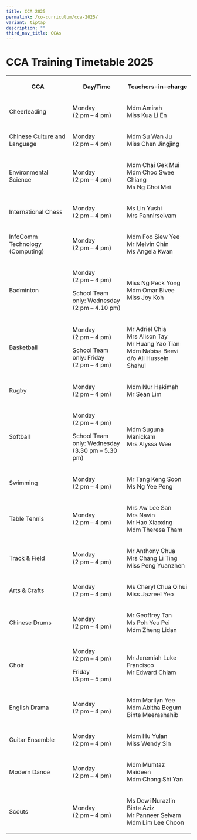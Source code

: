 ```yaml
---
title: CCA 2025
permalink: /co-curriculum/cca-2025/
variant: tiptap
description: ""
third_nav_title: CCAs
---
```

<h1><strong>CCA Training Timetable 2025</strong></h1>
<p></p>
<p></p>
<table style="minWidth: 75px">
<colgroup>
<col>
<col>
<col>
</colgroup>
<tbody>
<tr>
<th rowspan="1" colspan="1">
<p>CCA</p>
</th>
<th rowspan="1" colspan="1">
<p>Day/Time</p>
</th>
<th rowspan="1" colspan="1">
<p>Teachers-in-charge</p>
</th>
</tr>
<tr>
<td rowspan="1" colspan="1">
<p>Cheerleading</p>
</td>
<td rowspan="1" colspan="1">
<p>Monday
<br>(2 pm – 4 pm)</p>
</td>
<td rowspan="1" colspan="1">
<p>Mdm Amirah
<br>Miss Kua Li En</p>
</td>
</tr>
<tr>
<td rowspan="1" colspan="1">
<p>Chinese Culture and Language</p>
</td>
<td rowspan="1" colspan="1">
<p>Monday
<br>(2 pm – 4 pm)</p>
</td>
<td rowspan="1" colspan="1">
<p>Mdm Su Wan Ju
<br>Miss Chen Jingjing</p>
</td>
</tr>
<tr>
<td rowspan="1" colspan="1">
<p>Environmental Science</p>
</td>
<td rowspan="1" colspan="1">
<p>Monday
<br>(2 pm – 4 pm)</p>
</td>
<td rowspan="1" colspan="1">
<p>Mdm Chai Gek Mui
<br>Mdm Choo Swee Chiang
<br>Ms Ng Choi Mei</p>
</td>
</tr>
<tr>
<td rowspan="1" colspan="1">
<p>International Chess</p>
</td>
<td rowspan="1" colspan="1">
<p>Monday
<br>(2 pm – 4 pm)</p>
</td>
<td rowspan="1" colspan="1">
<p>Ms Lin Yushi
<br>Mrs Pannirselvam</p>
</td>
</tr>
<tr>
<td rowspan="1" colspan="1">
<p>InfoComm Technology (Computing)</p>
</td>
<td rowspan="1" colspan="1">
<p>Monday
<br>(2 pm – 4 pm)</p>
</td>
<td rowspan="1" colspan="1">
<p>Mdm Foo Siew Yee
<br>Mr Melvin Chin
<br>Ms Angela Kwan</p>
</td>
</tr>
<tr>
<td rowspan="1" colspan="1">
<p>Badminton</p>
</td>
<td rowspan="1" colspan="1">
<p>Monday
<br>(2 pm – 4 pm)</p>
<p>School Team only: Wednesday
<br>(2 pm – 4.10 pm)</p>
</td>
<td rowspan="1" colspan="1">
<p>Miss Ng Peck Yong
<br>Mdm Omar Bivee
<br>Miss Joy Koh</p>
</td>
</tr>
<tr>
<td rowspan="1" colspan="1">
<p>Basketball</p>
</td>
<td rowspan="1" colspan="1">
<p>Monday
<br>(2 pm – 4 pm)</p>
<p>School Team only: Friday
<br>(2 pm – 4 pm)</p>
</td>
<td rowspan="1" colspan="1">
<p>Mr Adriel Chia
<br>Mrs Alison Tay
<br>Mr Huang Yao Tian
<br>Mdm Nabisa Beevi d/o Ali Hussein Shahul</p>
</td>
</tr>
<tr>
<td rowspan="1" colspan="1">
<p>Rugby</p>
</td>
<td rowspan="1" colspan="1">
<p>Monday
<br>(2 pm – 4 pm)</p>
</td>
<td rowspan="1" colspan="1">
<p>Mdm Nur Hakimah
<br>Mr Sean Lim</p>
</td>
</tr>
<tr>
<td rowspan="1" colspan="1">
<p>Softball</p>
</td>
<td rowspan="1" colspan="1">
<p>Monday
<br>(2 pm – 4 pm)</p>
<p>School Team only: Wednesday
<br>(3.30 pm – 5.30 pm)</p>
</td>
<td rowspan="1" colspan="1">
<p>Mdm Suguna Manickam
<br>Mrs Alyssa Wee</p>
</td>
</tr>
<tr>
<td rowspan="1" colspan="1">
<p>Swimming</p>
</td>
<td rowspan="1" colspan="1">
<p>Monday
<br>(2 pm – 4 pm)</p>
</td>
<td rowspan="1" colspan="1">
<p>Mr Tang Keng Soon
<br>Ms Ng Yee Peng</p>
</td>
</tr>
<tr>
<td rowspan="1" colspan="1">
<p>Table Tennis</p>
</td>
<td rowspan="1" colspan="1">
<p>Monday
<br>(2 pm – 4 pm)</p>
</td>
<td rowspan="1" colspan="1">
<p>Mrs Aw Lee San
<br>Mrs Navin
<br>Mr Hao Xiaoxing
<br>Mdm Theresa Tham</p>
</td>
</tr>
<tr>
<td rowspan="1" colspan="1">
<p>Track &amp; Field</p>
</td>
<td rowspan="1" colspan="1">
<p>Monday
<br>(2 pm – 4 pm)</p>
</td>
<td rowspan="1" colspan="1">
<p>Mr Anthony Chua
<br>Mrs Chang Li Ting
<br>Miss Peng Yuanzhen</p>
</td>
</tr>
<tr>
<td rowspan="1" colspan="1">
<p>Arts &amp; Crafts</p>
</td>
<td rowspan="1" colspan="1">
<p>Monday
<br>(2 pm – 4 pm)</p>
</td>
<td rowspan="1" colspan="1">
<p>Ms Cheryl Chua Qihui
<br>Miss Jazreel Yeo</p>
</td>
</tr>
<tr>
<td rowspan="1" colspan="1">
<p>Chinese Drums</p>
</td>
<td rowspan="1" colspan="1">
<p>Monday
<br>(2 pm – 4 pm)</p>
</td>
<td rowspan="1" colspan="1">
<p>Mr Geoffrey Tan
<br>Ms Poh Yeu Pei
<br>Mdm Zheng Lidan</p>
</td>
</tr>
<tr>
<td rowspan="1" colspan="1">
<p>Choir</p>
</td>
<td rowspan="1" colspan="1">
<p>Monday
<br>(2 pm – 4 pm)</p>
<p>Friday
<br>(3 pm – 5 pm)</p>
</td>
<td rowspan="1" colspan="1">
<p>Mr Jeremiah Luke Francisco
<br>Mr Edward Chiam</p>
</td>
</tr>
<tr>
<td rowspan="1" colspan="1">
<p>English Drama</p>
</td>
<td rowspan="1" colspan="1">
<p>Monday
<br>(2 pm – 4 pm)</p>
</td>
<td rowspan="1" colspan="1">
<p>Mdm Marilyn Yee
<br>Mdm Abitha Begum Binte Meerashahib</p>
</td>
</tr>
<tr>
<td rowspan="1" colspan="1">
<p>Guitar Ensemble</p>
</td>
<td rowspan="1" colspan="1">
<p>Monday
<br>(2 pm – 4 pm)</p>
</td>
<td rowspan="1" colspan="1">
<p>Mdm Hu Yulan
<br>Miss Wendy Sin</p>
</td>
</tr>
<tr>
<td rowspan="1" colspan="1">
<p>Modern Dance</p>
</td>
<td rowspan="1" colspan="1">
<p>Monday
<br>(2 pm – 4 pm)</p>
</td>
<td rowspan="1" colspan="1">
<p>Mdm Mumtaz Maideen
<br>Mdm Chong Shi Yan</p>
</td>
</tr>
<tr>
<td rowspan="1" colspan="1">
<p>Scouts</p>
</td>
<td rowspan="1" colspan="1">
<p>Monday
<br>(2 pm – 4 pm)</p>
</td>
<td rowspan="1" colspan="1">
<p>Ms Dewi Nurazlin Binte Aziz
<br>Mr Panneer Selvam
<br>Mdm Lim Lee Choon</p>
</td>
</tr>
</tbody>
</table>
<p></p>